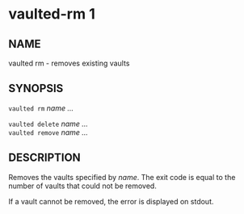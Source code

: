 vaulted-rm 1
=============

NAME
----

vaulted rm - removes existing vaults

SYNOPSIS
--------

`vaulted rm` *name* *...*

`vaulted delete` *name* *...*  
`vaulted remove` *name* *...*

DESCRIPTION
-----------

Removes the vaults specified by *name*. The exit code is equal to the number of
vaults that could not be removed.

If a vault cannot be removed, the error is displayed on stdout.
